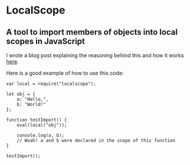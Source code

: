 # LocalScope

## A tool to import members of objects into local scopes in JavaScript

I wrote a blog post explaining the reasoning behind this and how it works
[here](https://owen.cafe/blog/4/native-imports-in-javascript).

Here is a good example of how to use this code:

```
var local = require("localscope");

let obj = {
	a: "Hello,",
	b: "World!"
};

function testImport() {
	eval(local("obj"));

	console.log(a, b);
	// Woah! a and b were declared in the scope of this function
}

testImport();
```
